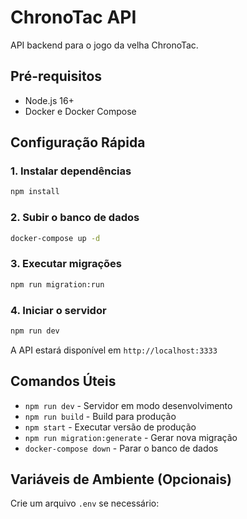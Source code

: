 # ChronoTac API

API backend para o jogo da velha ChronoTac.

## Pré-requisitos

- Node.js 16+
- Docker e Docker Compose

## Configuração Rápida

### 1. Instalar dependências

```bash
npm install
```

### 2. Subir o banco de dados

```bash
docker-compose up -d
```

### 3. Executar migrações

```bash
npm run migration:run
```

### 4. Iniciar o servidor

```bash
npm run dev
```

A API estará disponível em `http://localhost:3333`

## Comandos Úteis

- `npm run dev` - Servidor em modo desenvolvimento
- `npm run build` - Build para produção
- `npm start` - Executar versão de produção
- `npm run migration:generate` - Gerar nova migração
- `docker-compose down` - Parar o banco de dados

## Variáveis de Ambiente (Opcionais)

Crie um arquivo `.env` se necessário:
